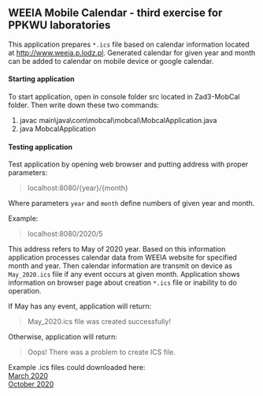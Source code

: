 ## WEEIA Mobile Calendar - third exercise for PPKWU laboratories

This application prepares `*.ics` file based on calendar information located at http://www.weeia.p.lodz.pl. Generated calendar for given year and month can be added to calendar on mobile device or google calendar.

#### Starting application

To start application, open in console folder src located in Zad3-MobCal folder. Then write down these two commands:

 1. javac main\java\com\mobcal\mobcal\MobcalApplication.java
 2. java MobcalApplication

#### Testing application

 Test application by opening web browser and putting address with proper parameters: 
 
 > localhost:8080/{year}/{month}

 Where parameters `year` and `month` define numbers of given year and month.

 Example:

 > localhost:8080/2020/5

 This address refers to May of 2020 year. Based on this information application processes calendar data from WEEIA website for specified month and year. Then calendar information are transmit on device as `May_2020.ics` file if any event occurs at given month.
 Application shows information on browser page about creation `*.ics` file or inability to do operation. 
 
 If May has any event, application will return:
 
 > May_2020.ics file was created successfully!

 Otherwise, application will return:
 
 > Oops! There was a problem to create ICS file.
 
 Example .ics files could downloaded here:
<br>
<a href="March_2020.ics" download="download"> March 2020 </a>
<br>
<a href="October_2020.ics" download="download"> October 2020 </a>
